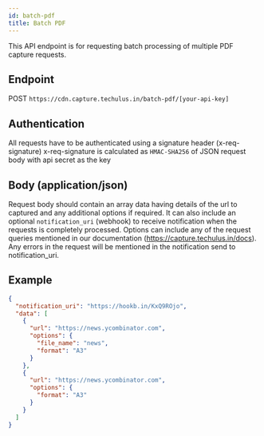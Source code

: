 ```yaml
---
id: batch-pdf
title: Batch PDF
---
```


This API endpoint is for requesting batch processing of multiple PDF capture requests.

## Endpoint
POST `https://cdn.capture.techulus.in/batch-pdf/[your-api-key]`

## Authentication
All requests have to be authenticated using a signature header (x-req-signature)
x-req-signature is calculated as `HMAC-SHA256` of JSON request body with api secret as the key

## Body (application/json)
Request body should contain an array data having details of the url to captured and any additional options if required. It can also include an optional `notification_uri` (webhook) to receive notification when the requests is completely processed. Options can include any of the request queries mentioned in our documentation (https://capture.techulus.in/docs). Any errors in the request will be mentioned in the notification send to notification_uri.

## Example
```json
{
  "notification_uri": "https://hookb.in/KxQ9ROjo",
  "data": [
    {
      "url": "https://news.ycombinator.com",
      "options": {
        "file_name": "news",
        "format": "A3"
      }
    },
    {
      "url": "https://news.ycombinator.com",
      "options": {
        "format": "A3"
      }
    }
  ]
}
```